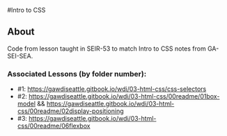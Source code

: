 #Intro to CSS

## About
Code from lesson taught in SEIR-53 to match Intro to CSS notes from GA-SEI-SEA. 

### Associated Lessons (by folder number):
* #1: https://gawdiseattle.gitbook.io/wdi/03-html-css/css-selectors
* #2: https://gawdiseattle.gitbook.io/wdi/03-html-css/00readme/01box-model && https://gawdiseattle.gitbook.io/wdi/03-html-css/00readme/02display-positioning
* #3: https://gawdiseattle.gitbook.io/wdi/03-html-css/00readme/06flexbox

